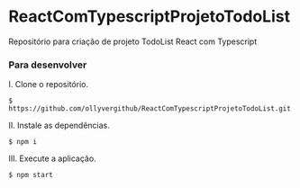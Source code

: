 # ReactComTypescriptProjetoTodoList

Repositório para criação de projeto TodoList React com Typescript

### Para desenvolver

I. Clone o repositório.

```console
$ https://github.com/ollyvergithub/ReactComTypescriptProjetoTodoList.git
```

II. Instale as dependências.

```console
$ npm i
```

III. Execute a aplicação.

```console
$ npm start
```

